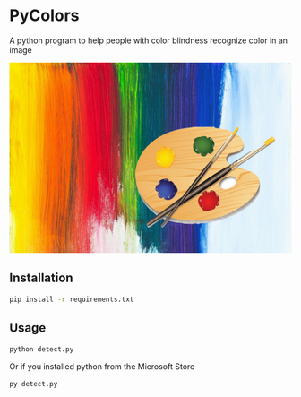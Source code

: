 # PyColors
A python program to help people with color blindness recognize color in an image 

![image](image.jpeg)

## Installation
```bash
pip install -r requirements.txt
```

## Usage
```bash
python detect.py 
```

Or if you installed python from the Microsoft Store
```bash
py detect.py 
```